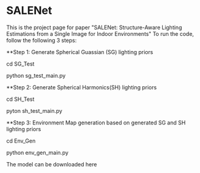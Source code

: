 # SALENet
This is the project page for paper "SALENet: Structure-Aware Lighting Estimations from a Single Image for Indoor Environments"
To run the code, follow the following 3 steps:

**Step 1: Generate Spherical Guassian (SG) lighting priors

cd SG_Test

python sg_test_main.py

**Step 2: Generate Spherical Harmonics(SH) lighting priors

cd SH_Test

pyton sh_test_main.py

**Step 3: Environment Map generation based on generated SG and SH lighting priors

cd Env_Gen

python env_gen_main.py

The model can be downloaded here 
